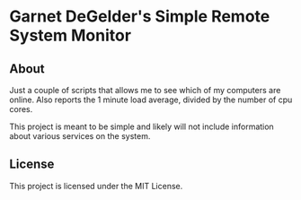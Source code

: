 Garnet DeGelder's Simple Remote System Monitor
==============================================

About
-----
Just a couple of scripts that allows me to see which of my computers are online.
Also reports the 1 minute load average, divided by the number of cpu cores.

This project is meant to be simple and likely will not include information about various services on the system.

License
-------
This project is licensed under the MIT License.
